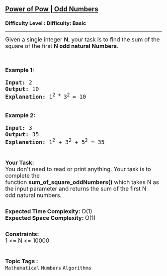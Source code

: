 <h2><a href="https://www.geeksforgeeks.org/problems/power-of-pow-odd-numbers1103/1?page=4&difficulty=Basic&status=unsolved,attempted&sortBy=accuracy">Power of Pow | Odd Numbers</a></h2><h3>Difficulty Level : Difficulty: Basic</h3><hr><div class="problems_problem_content__Xm_eO"><p><span style="font-size:18px">Given a single integer <strong>N</strong>, your task is to find the sum of the square of the first <strong>N odd&nbsp;natural Numbers</strong>.</span><br>
&nbsp;</p>

<h1><span style="font-size:18px"><strong>Example 1:</strong></span></h1>

<pre><span style="font-size:18px"><strong>Input: </strong>2
<strong>Output: </strong>10
<strong>Explanation: </strong>1<sup>2 + </sup>3<sup>2</sup><sup> </sup>= 10</span></pre>

<h1><span style="font-size:18px"><strong>Example 2:&nbsp;</strong></span></h1>

<pre><span style="font-size:18px"><strong>Input: </strong>3
<strong>Output: </strong>35
<strong>Explanation: </strong>1<sup>2</sup> + 3<sup>2</sup> + 5<sup>2</sup> = 35</span></pre>

<p>&nbsp;</p>

<p><span style="font-size:18px"><strong>Your Task:</strong><br>
You don't need to read or print anything. Your task is to complete the function&nbsp;<strong>sum_of_square_oddNumbers()</strong>&nbsp;which takes N as the input parameter and returns the sum of the first N odd&nbsp;natural numbers.</span><br>
&nbsp;</p>

<p><span style="font-size:18px"><strong>Expected Time Complexity:&nbsp;</strong>O(1)<br>
<strong>Expected Space Complexity:&nbsp;</strong>O(1)</span><br>
&nbsp;</p>

<p><span style="font-size:18px"><strong>Constraints:</strong><br>
1 &lt;= N &lt;= 10000</span></p>
</div><br><p><span style=font-size:18px><strong>Topic Tags : </strong><br><code>Mathematical</code>&nbsp;<code>Numbers</code>&nbsp;<code>Algorithms</code>&nbsp;